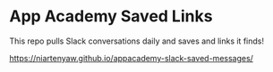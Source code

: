 # App Academy Saved Links

This repo pulls Slack conversations daily and saves and links it finds!

https://niartenyaw.github.io/appacademy-slack-saved-messages/

